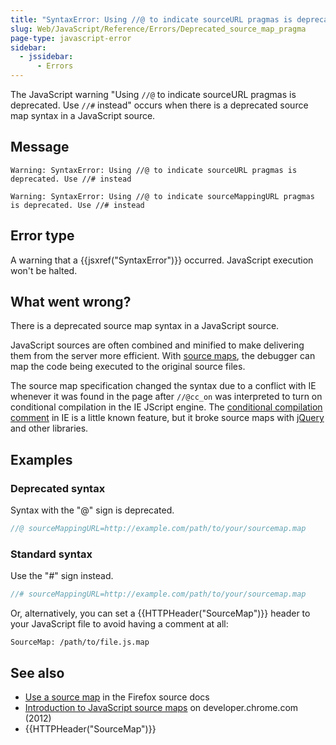 ```yaml
---
title: "SyntaxError: Using //@ to indicate sourceURL pragmas is deprecated. Use //# instead"
slug: Web/JavaScript/Reference/Errors/Deprecated_source_map_pragma
page-type: javascript-error
sidebar:
  - jssidebar:
      - Errors
---
```


The JavaScript warning "Using `//@` to indicate sourceURL pragmas is deprecated. Use `//#` instead" occurs when there is a deprecated source map syntax in a JavaScript source.

## Message

```plain
Warning: SyntaxError: Using //@ to indicate sourceURL pragmas is deprecated. Use //# instead

Warning: SyntaxError: Using //@ to indicate sourceMappingURL pragmas is deprecated. Use //# instead
```

## Error type

A warning that a {{jsxref("SyntaxError")}} occurred. JavaScript execution won't be halted.

## What went wrong?

There is a deprecated source map syntax in a JavaScript source.

JavaScript sources are often combined and minified to make delivering them from the server more efficient. With [source maps](https://firefox-source-docs.mozilla.org/devtools-user/debugger/how_to/use_a_source_map/index.html), the debugger can map the code being executed to the original source files.

The source map specification changed the syntax due to a conflict with IE whenever it was found in the page after `//@cc_on` was interpreted to turn on conditional compilation in the IE JScript engine. The [conditional compilation comment](https://stackoverflow.com/questions/24473882/what-does-this-comment-cc-on-0-do-inside-an-if-statement-in-javascript) in IE is a little known feature, but it broke source maps with [jQuery](https://bugs.jquery.com/ticket/13274/) and other libraries.

## Examples

### Deprecated syntax

Syntax with the "@" sign is deprecated.

```js example-bad
//@ sourceMappingURL=http://example.com/path/to/your/sourcemap.map
```

### Standard syntax

Use the "#" sign instead.

```js example-good
//# sourceMappingURL=http://example.com/path/to/your/sourcemap.map
```

Or, alternatively, you can set a {{HTTPHeader("SourceMap")}} header to your JavaScript file to avoid having a comment at all:

```http example-good
SourceMap: /path/to/file.js.map
```

## See also

- [Use a source map](https://firefox-source-docs.mozilla.org/devtools-user/debugger/how_to/use_a_source_map/index.html) in the Firefox source docs
- [Introduction to JavaScript source maps](https://developer.chrome.com/blog/sourcemaps/) on developer.chrome.com (2012)
- {{HTTPHeader("SourceMap")}}

